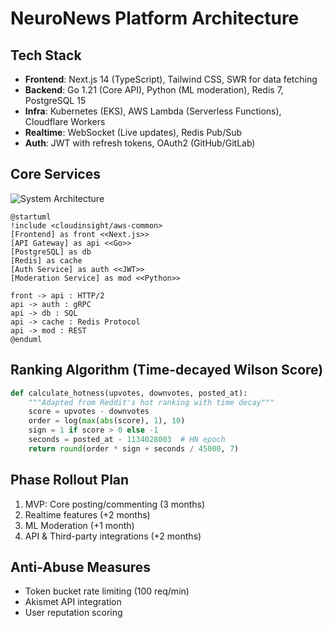# NeuroNews Platform Architecture

## Tech Stack
- **Frontend**: Next.js 14 (TypeScript), Tailwind CSS, SWR for data fetching
- **Backend**: Go 1.21 (Core API), Python (ML moderation), Redis 7, PostgreSQL 15
- **Infra**: Kubernetes (EKS), AWS Lambda (Serverless Functions), Cloudflare Workers
- **Realtime**: WebSocket (Live updates), Redis Pub/Sub
- **Auth**: JWT with refresh tokens, OAuth2 (GitHub/GitLab)

## Core Services
![System Architecture](diagrams/architecture.puml)
```plantuml
@startuml
!include <cloudinsight/aws-common>
[Frontend] as front <<Next.js>> 
[API Gateway] as api <<Go>>
[PostgreSQL] as db
[Redis] as cache
[Auth Service] as auth <<JWT>>
[Moderation Service] as mod <<Python>>

front -> api : HTTP/2
api -> auth : gRPC
api -> db : SQL
api -> cache : Redis Protocol
api -> mod : REST
@enduml
```

## Ranking Algorithm (Time-decayed Wilson Score)
```python
def calculate_hotness(upvotes, downvotes, posted_at):
    """Adapted from Reddit's hot ranking with time decay"""
    score = upvotes - downvotes
    order = log(max(abs(score), 1), 10)
    sign = 1 if score > 0 else -1
    seconds = posted_at - 1134028003  # HN epoch
    return round(order * sign + seconds / 45000, 7)
```

## Phase Rollout Plan
1. MVP: Core posting/commenting (3 months)
2. Realtime features (+2 months)
3. ML Moderation (+1 month)
4. API & Third-party integrations (+2 months)

## Anti-Abuse Measures
- Token bucket rate limiting (100 req/min)
- Akismet API integration
- User reputation scoring